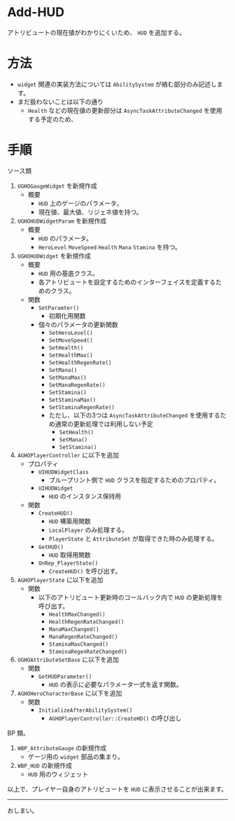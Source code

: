 # Add-HUD
アトリビュートの現在値がわかりにくいため、 `HUD` を追加する。

# 方法

* `widget` 関連の実装方法については `AbilitySystem` が絡む部分のみ記述します。
* まだ扱わないことは以下の通り
	* `Health` などの現在値の更新部分は `AsyncTaskAttributeChanged` を使用する予定のため、

# 手順

ソース類


1. `UGHOGaugeWidget` を新規作成
	* 概要
		* `HUD` 上のゲージのパラメータ。
		* 現在値、最大値、リジェネ値を持つ。
1. `UGHOHUDWidgetParam` を新規作成
	* 概要
		* `HUD` のパラメータ。
		* `HeroLevel` `MoveSpeed` `Health` `Mana` `Stamina` を持つ。
1. `UGHOHUDWidget` を新規作成
	* 概要
		* `HUD` 用の基底クラス。
		* 各アトリビュートを設定するためのインターフェイスを定義するためのクラス。
	* 関数
		* `SetParamter()`
			* 初期化用関数
		* 個々のパラメータの更新関数
			* `SetHeroLevel()`
			* `SetMoveSpeed()`
			* `SetHealth()`
			* `SetHealthMax()`
			* `SetHealthRegenRate()`
			* `SetMana()`
			* `SetManaMax()`
			* `SetManaRegenRate()`
			* `SetStamina()`
			* `SetStaminaMax()`
			* `SetStaminaRegenRate()`
			* ただし、以下の3つは `AsyncTaskAttributeChanged` を使用するため通常の更新処理では利用しない予定
				* `SetHealth()`
				* `SetMana()`
				* `SetStamina()`
1. `AGHOPlayerController` に以下を追加
	* プロパティ
		* `UIHUDWidgetClass`
			* ブループリント側で `HUD` クラスを指定するためのプロパティ。
		* `UIHUDWidget`
			* `HUD` のインスタンス保持用
	* 関数
		* `CreateHUD()`
			* `HUD` 構築用関数
			* `LocalPlayer` のみ処理する。
			* `PlayerState` と `AttributeSet` が取得できた時のみ処理する。
		* `GetHUD()`
			* `HUD` 取得用関数
		* `OnRep_PlayerState()`
			* `CreateHUD()` を呼び出す。
1. `AGHOPlayerState` に以下を追加
	* 関数
		* 以下のアトリビュート更新時のコールバック内で `HUD` の更新処理を呼び出す。
			* `HealthMaxChanged()`
			* `HealthRegenRateChanged()`
			* `ManaMaxChanged()`
			* `ManaRegenRateChanged()`
			* `StaminaMaxChanged()`
			* `StaminaRegenRateChanged()`
1. `UGHOAttributeSetBase` に以下を追加
	* 関数
		* `GetHUDParameter()`
			* `HUD` の表示に必要なパラメータ一式を返す関数。
1. `AGHOHeroCharacterBase` に以下を追加
	* 関数
		* `InitializeAfterAbilitySystem()`
			* `AGHOPlayerController::CreateHD()` の呼び出し

BP 類。

1. `WBP_AttributeGauge` の新規作成
	* ゲージ用の `widget` 部品の集まり。
1. `WBP_HUD` の新規作成
	* `HUD` 用のウィジェット

以上で、プレイヤー自身のアトリビュートを `HUD` に表示させることが出来ます。


-----
おしまい。
